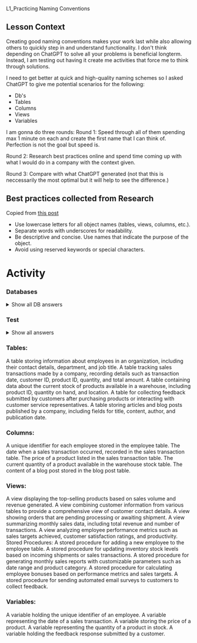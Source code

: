L1_Practicing Naming Conventions

## Lesson Context
Creating good naming conventions makes your work last while also allowing others to quickly step in and understand functionality.
I don't think depending on ChatGPT to solve all your problems is beneficial longterm. Instead, I am testing out having it create me activities that force me to think through solutions.

I need to get better at quick and high-quality naming schemes so I asked ChatGPT to give me potential scenarios for the following:
- Db's
- Tables
- Columns
- Views
- Variables

I am gonna do three rounds:
Round 1: Speed through all of them spending max 1 minute on each and create the first name that I can think of. Perfection is not the goal but speed is. 

Round 2: Research best practices online and spend time coming up with what I would do in a company with the context given. 

Round 3: Compare with what ChatGPT generated (not that this is neccessarily the most optimal but it will help to see the difference.)

## Best practices collected from Research
Copied from [this post](https://community.databricks.com/t5/data-engineering/database-objects-naming-convention-for-bronze-silver-and-gold/td-p/6150)
- Use lowercase letters for all object names (tables, views, columns, etc.).
- Separate words with underscores for readability.
- Be descriptive and concise. Use names that indicate the purpose of the object.
- Avoid using reserved keywords or special characters.

# Activity 

### Databases
<details>
  <summary>Show all DB answers</summary>
 <hr> A database containing information related to human resources, including employee records, payroll details, and performance evaluations.
 <details>
    <summary>Answer</summary>
    This is the content of Answer 1.
  </details>
<hr> A database designed for content management, managing articles, blog posts, user comments, and multimedia content.
<details>
    <summary>Answer</summary>
    This is the content of Answer 2.
  </details>
<hr> A database supporting financial transactions, including accounts, transactions, balances, and investments.
<details>
    <summary>Answer</summary>
    This is the content of Answer 2.
  </details>
<hr> A database focused on healthcare data management, containing patient records, medical histories, prescriptions, and appointments.
</details>

### Test 
<details>
  <summary>Show all answers</summary>

  <hr> <!-- Line before the answers start -->

  <details>
    <summary>Answer 1</summary>
    This is the content of Answer 1.
  </details>

  <hr> <!-- Line between Answer 1 and Answer 2 -->

  <details>
    <summary>Answer 2</summary>
    This is the content of Answer 2.
  </details>

  <hr> <!-- Line between Answer 2 and Answer 3 -->

  <details>
    <summary>Answer 3</summary>
    This is the content of Answer 3.
  </details>

  <hr> <!-- Line after the last answer -->
</details>

### Tables:
A table storing information about employees in an organization, including their contact details, department, and job title.
A table tracking sales transactions made by a company, recording details such as transaction date, customer ID, product ID, quantity, and total amount.
A table containing data about the current stock of products available in a warehouse, including product ID, quantity on hand, and location.
A table for collecting feedback submitted by customers after purchasing products or interacting with customer service representatives.
A table storing articles and blog posts published by a company, including fields for title, content, author, and publication date.

### Columns:
A unique identifier for each employee stored in the employee table.
The date when a sales transaction occurred, recorded in the sales transaction table.
The price of a product listed in the sales transaction table.
The current quantity of a product available in the warehouse stock table.
The content of a blog post stored in the blog post table.

### Views:
A view displaying the top-selling products based on sales volume and revenue generated.
A view combining customer information from various tables to provide a comprehensive view of customer contact details.
A view showing orders that are pending processing or awaiting shipment.
A view summarizing monthly sales data, including total revenue and number of transactions.
A view analyzing employee performance metrics such as sales targets achieved, customer satisfaction ratings, and productivity.
Stored Procedures:
A stored procedure for adding a new employee to the employee table.
A stored procedure for updating inventory stock levels based on incoming shipments or sales transactions.
A stored procedure for generating monthly sales reports with customizable parameters such as date range and product category.
A stored procedure for calculating employee bonuses based on performance metrics and sales targets.
A stored procedure for sending automated email surveys to customers to collect feedback.

### Variables:
A variable holding the unique identifier of an employee.
A variable representing the date of a sales transaction.
A variable storing the price of a product.
A variable representing the quantity of a product in stock.
A variable holding the feedback response submitted by a customer.
